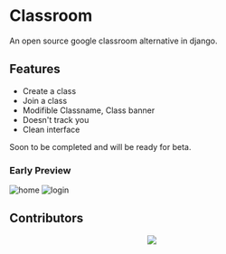 # Classroom
An open source google classroom alternative in django.

## Features
- Create a class
- Join a class
- Modifible Classname, Class banner
- Doesn't track you
- Clean interface

Soon to be completed and will be ready for beta.

### Early Preview

![home](https://i.imgur.com/6e18dOT.png)
![login](https://i.imgur.com/z223sxf.png)

## Contributors

<p align="center"><a href="https://github.com/parthpandyappp/Classroom/graphs/contributors">
  <img src="https://contributors-img.web.app/image?repo=parthpandyappp/Classroom" />
</a></p>

